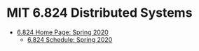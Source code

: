 # MIT 6.824 Distributed Systems

* [6.824 Home Page: Spring 2020](https://pdos.csail.mit.edu/6.824/)
  * [6.824 Schedule: Spring 2020](https://pdos.csail.mit.edu/6.824/schedule.html)
